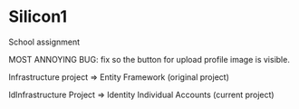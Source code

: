 # Silicon1

School assignment

MOST ANNOYING BUG: fix so the button for upload profile image is visible.              

Infrastructure project => Entity Framework (original project)

IdInfrastructure Project => Identity Individual Accounts (current project)


